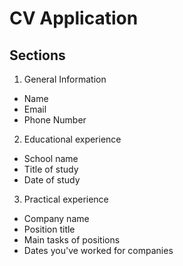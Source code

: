 # CV Application

## Sections
1. General Information
  - Name
  - Email
  - Phone Number
2. Educational experience
  - School name
  - Title of study
  - Date of study
3. Practical experience
  - Company name
  - Position title
  - Main tasks of positions
  - Dates you've worked for companies
